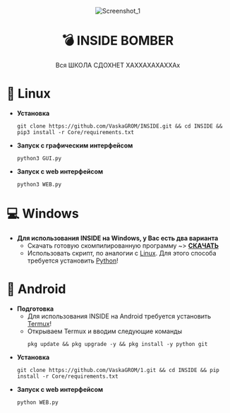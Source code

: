 <div align="center">

![Screenshot_1](https://telegra.ph/file/c87fdb1c5faad4ee53050.png)

# 💣 INSIDE BOMBER

Вся ШКОЛА СДОХНЕТ ХАХХАХАХАХХАх

</div>

# 🐧 Linux
- **Установка**
  ```
  git clone https://github.com/VaskaGROM/INSIDE.git && cd INSIDE && pip3 install -r Core/requirements.txt
  ```
- **Запуск с графическим интерфейсом**
  ```
  python3 GUI.py
  ```
- **Запуск с web интерфейсом**
  ```
  python3 WEB.py
  ```

# 💻 Windows
- **Для использования INSIDE на Windows, у Вас есть два варианта**
  - Скачать готовую скомпилированную программу ~> **[СКАЧАТЬ](https://github.com/A-KTO-Tbl/INSIDE/releases/download/1.07/INSIDE.1.07.exe)**
  - Использовать скрипт, по аналогии с [Linux](#-linux). Для этого способа требуется установить [Python](https://www.python.org)!

# 📱 Android
- **Подготовка**
  - Для использования INSIDE на Android требуется установить [Termux](https://github.com/termux/termux-app/releases)!
  - Открываем Termux и вводим следующие команды
      ```
      pkg update && pkg upgrade -y && pkg install -y python git
      ```
- **Установка**
  ```
  git clone https://github.com/VaskaGROM/1.git && cd INSIDE && pip install -r Core/requirements.txt
  ```
- **Запуск с web интерфейсом**
  ```
  python WEB.py
  ```

